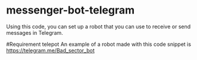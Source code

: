 # messenger-bot-telegram
Using this code, you can set up a robot that you can use to receive or send messages in Telegram.

#Requirement
telepot
An example of a robot made with this code snippet is https://telegram.me/Bad_sector_bot
